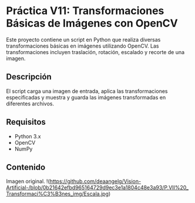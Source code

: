 # Práctica V11: Transformaciones Básicas de Imágenes con OpenCV

Este proyecto contiene un script en Python que realiza diversas transformaciones básicas en imágenes utilizando OpenCV. Las transformaciones incluyen traslación, rotación, escalado y recorte de una imagen.

## Descripción

El script carga una imagen de entrada, aplica las transformaciones especificadas y muestra y guarda las imágenes transformadas en diferentes archivos.

## Requisitos

- Python 3.x
- OpenCV
- NumPy

## Contenido 

Imagen original. 
!(https://github.com/deaangelg/Vision-Artificial-/blob/0b21642efbd965164729d9ec3e1a1804c48e3a93/P.VII%20_Transformaci%C3%B3nes_img/Escala.jpg)
